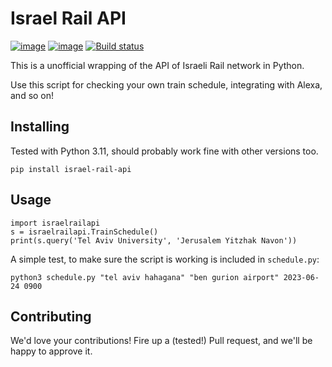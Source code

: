 # Israel Rail API

[![image](https://img.shields.io/pypi/v/israel-rail-api.svg)](https://pypi.org/project/israel-rail-api/)
[![image](https://img.shields.io/pypi/l/israel-rail-api.svg)](https://pypi.org/project/israel-rail-api/)
[![Build status](https://github.com/sh0oki/israel-rail-api/actions/workflows/test.yml/badge.svg)](https://github.com/sh0oki/israel-rail-api/actions/workflows/test.yml)


This is a unofficial wrapping of the API of Israeli Rail network in Python.

Use this script for checking your own train schedule, integrating with Alexa, and so on!

## Installing

Tested with Python 3.11, should probably work fine with other versions too.

    pip install israel-rail-api

## Usage

    import israelrailapi
    s = israelrailapi.TrainSchedule()
    print(s.query('Tel Aviv University', 'Jerusalem Yitzhak Navon'))

A simple test, to make sure the script is working is included in `schedule.py`:

    python3 schedule.py "tel aviv hahagana" "ben gurion airport" 2023-06-24 0900 

## Contributing

We'd love your contributions! Fire up a (tested!) Pull request, and we'll be happy to approve it.
